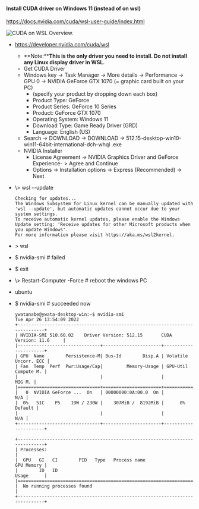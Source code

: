 #### Install CUDA driver on Windows 11 (**instead of on wsl**)

https://docs.nvidia.com/cuda/wsl-user-guide/index.html

![CUDA on WSL Overview.](https://docs.nvidia.com/cuda/wsl-user-guide/graphics/wsl-launch-upt-0625-rz.png)

- https://developer.nvidia.com/cuda/wsl
  - **Note:****This is the only driver you need to install. Do not install any Linux display driver in WSL.**
  - Get CUDA Driver
  - Windows key -> Task Manager -> More details -> Performance -> GPU 0 -> NVIDIA GeForce GTX 1070 (= graphic card built on your PC)
    - (specify your product by dropping down each box)
    - Product Type: GeForce
    - Product Series: GeForce 10 Series
    - Product: GeForce GTX 1070
    - Operating System: Windows 11
    - Download Type: Game Ready Driver (GRD)
    - Language: English (US)
  - Search -> DOWNLOAD -> DOWNLOAD -> 512.15-desktop-win10-win11-64bit-international-dch-whql .exe
  - NVIDIA Installer
    - License Agreement -> NVIDIA Graphics Driver and GeForce Experience- > Agree and Continue
    - Options -> Installation options -> Express (Recommended) -> Next

- \\> wsl --update

  ```
  Checking for updates...
  The Windows Subsystem for Linux kernel can be manually updated with 'wsl --update', but automatic updates cannot occur due to your system settings.
  To receive automatic kernel updates, please enable the Windows Update setting: 'Receive updates for other Microsoft products when you update Windows'.
  For more information please visit https://aka.ms/wsl2kernel.
  ```

  

- \> wsl

- $ nvidia-smi # failed

- $ exit

- \\> Restart-Computer -Force # reboot the windows PC

- ubuntu

- $ nvidia-smi # succeeded now

  ```
  ywatanabe@ywata-desktop-win:~$ nvidia-smi
  Tue Apr 26 13:54:09 2022
  +-----------------------------------------------------------------------------+
  | NVIDIA-SMI 510.60.02    Driver Version: 512.15       CUDA Version: 11.6     |
  |-------------------------------+----------------------+----------------------+
  | GPU  Name        Persistence-M| Bus-Id        Disp.A | Volatile Uncorr. ECC |
  | Fan  Temp  Perf  Pwr:Usage/Cap|         Memory-Usage | GPU-Util  Compute M. |
  |                               |                      |               MIG M. |
  |===============================+======================+======================|
  |   0  NVIDIA GeForce ...  On   | 00000000:0A:00.0  On |                  N/A |
  |  0%   51C    P5    19W / 230W |    307MiB /  8192MiB |      0%      Default |
  |                               |                      |                  N/A |
  +-------------------------------+----------------------+----------------------+
  
  +-----------------------------------------------------------------------------+
  | Processes:                                                                  |
  |  GPU   GI   CI        PID   Type   Process name                  GPU Memory |
  |        ID   ID                                                   Usage      |
  |=============================================================================|
  |  No running processes found                                                 |
  +-----------------------------------------------------------------------------+
  ```

  

